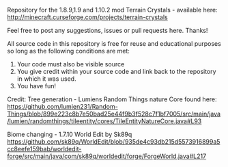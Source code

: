Repository for the 1.8.9,1.9 and 1.10.2 mod Terrain Crystals - available here: http://minecraft.curseforge.com/projects/terrain-crystals

Feel free to post any suggestions, issues or pull requests here. Thanks!

All source code in this repository is free for reuse and educational purposes so long as the following conditions are met:

1. Your code must also be visible source
2. You give credit within your source code and link back to the repository in which it was used.
3. You have fun!

Credit:
Tree generation - Lumiens Random Things nature Core found here: https://github.com/lumien231/Random-Things/blob/899e223c8b7e50bad25e44f9b3f528c7f1bf7005/src/main/java/lumien/randomthings/tileentity/cores/TileEntityNatureCore.java#L93

Biome changing - 1.7.10 World Edit by Sk89q https://github.com/sk89q/WorldEdit/blob/935de4c93db215d5573916899a5cc8eefe159bab/worldedit-forge/src/main/java/com/sk89q/worldedit/forge/ForgeWorld.java#L217
